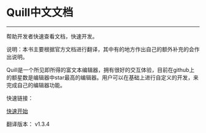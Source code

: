 # Quill中文文档

---

帮助开发者快速查看文档，快速开发。

说明：本书主要根据官方文档进行翻译，其中有的地方作出自己的额外补充的会作出说明。

Quill是一个所见即所得的富文本编辑器，拥有很好的交互体验，目前在github上的额星数是编辑器中star最高的编辑器。用户可以在基础上进行自定义的开发，来完成自己的编辑器功能。

快速链接：

[快速开始](./documentation/quickstarts)

翻译版本： v1.3.4

